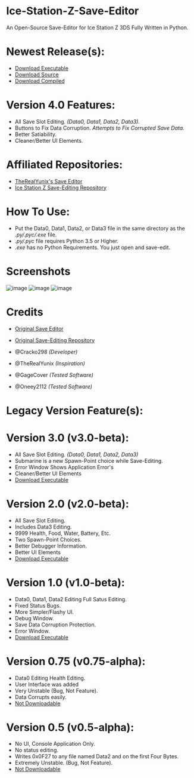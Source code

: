 # Ice-Station-Z-Save-Editor
An Open-Source Save-Editor for Ice Station Z 3DS Fully Written in Python.
# Newest Release(s):
- [Download Executable](https://github.com/Cracko298/Ice-Station-Z-Save-Editor/files/8309919/Ice.Station.Z.Save.Editor.V4.zip)
- [Download Source](https://github.com/Cracko298/Ice-Station-Z-Save-Editor/files/8309918/Script.v4.zip)
- [Download Compiled](https://github.com/Cracko298/Ice-Station-Z-Save-Editor/files/8309917/Compiled.Script.v4.zip)


# Version 4.0 Features:
- All Save Slot Editing. *(Data0, Data1, Data2, Data3).*
- Buttons to Fix Data Corruption. *Attempts to Fix Corrupted Save Data.*
- Better Satiability.
- Cleaner/Better UI Elements.

# Affiliated Repositories:
- [TheRealYunix's Save Editor](https://github.com/TheRealYunix/Ice-Station-Z-Save-Editor)
- [Ice Station Z Save-Editing Repository](https://github.com/Cracko298/Ice-Station-Z-Save-Editing)

# How To Use:
- Put the Data0, Data1, Data2, or Data3 file in the same directory as the *.py/.pyc/.exe* file.
- *.py/.pyc* file requires Python 3.5 or Higher.
- *.exe* has no Python Requirements. You just open and save-edit.

# Screenshots
![image](https://user-images.githubusercontent.com/78656905/159135279-1cc0edec-065f-4e1e-9a82-be77e0c5f22a.png)
![image](https://user-images.githubusercontent.com/78656905/159135243-0806acb8-d505-4d76-9867-977924d0b5ad.png)
![image](https://user-images.githubusercontent.com/78656905/158076118-b9620cf7-3001-4250-ad95-4e6fdb3af343.png)


# Credits
- [Original Save Editor](https://github.com/TheRealYunix/Ice-Station-Z-Save-Editor)
- [Original Save-Editing Repository](https://github.com/Cracko298/Ice-Station-Z-Save-Editing)

- @Cracko298        *(Developer)*
- @TheRealYunix     *(Inspiration)*
- @GageCover        *(Tested Software)*
- @Oneey2112        *(Tested Software)*

# Legacy Version Feature(s):

# Version 3.0 (v3.0-beta):
- All Save Slot Editing. *(Data0, Data1, Data2, Data3)*
- Submarine is a new Spawn-Point choice while Save-Editing.
- Error Window Shows Application Error's
- Cleaner/Better UI Elements
- [Download Executable](https://github.com/Cracko298/Ice-Station-Z-Save-Editor/blob/main/Versions/Ice%20Station%20Z%20Save%20Editor%20V3.zip?raw=true)

# Version 2.0 (v2.0-beta):
- All Save Slot Editing.
- Includes Data3 Editing.
- 9999 Health, Food, Water, Battery, Etc.
- Two Spawn-Point Choices.
- Better Debugger Information.
- Better UI Elements
- [Download Executable](https://github.com/Cracko298/Ice-Station-Z-Save-Editor/blob/main/Versions/Ice%20Station%20Z%20Save%20Editor%20V2.zip?raw=true)

# Version 1.0 (v1.0-beta):
- Data0, Data1, Data2 Editing Full Satus Editing.
- Fixed Status Bugs.
- More Simpler/Flashy UI.
- Debug Window.
- Save Data Corruption Protection.
- Error Window.
- [Download Executable](https://github.com/Cracko298/Ice-Station-Z-Save-Editor/blob/main/Versions/Ice%20Station%20Z%20Save%20Editor%20v1.zip?raw=true)

# Version 0.75 (v0.75-alpha):
- Data0 Editing Health Editing.
- User Interface was added
- Very Unstable (Bug, Not Feature).
- Data Corrupts easily.
- [Not Downloadable](https://cracko298.xyz/ErrorDwnl.html)

# Version 0.5 (v0.5-alpha):
- No UI, Console Application Only.
- No status editing.
- Writes 0x0F27 to any file named Data2 and on the first Four Bytes.
- Extremely Unstable. (Bug, Not Feature).
- [Not Downloadable](https://cracko298.xyz/ErrorDwnl.html)
